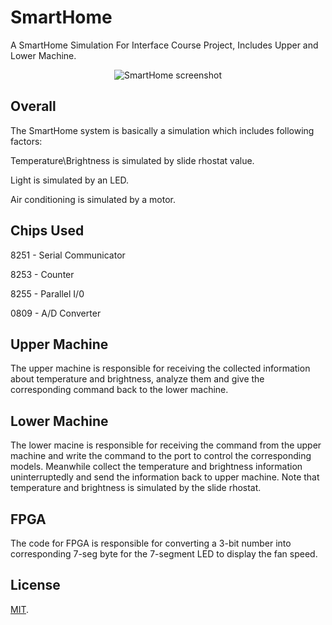 # SmartHome

A SmartHome Simulation For Interface Course Project, Includes Upper and Lower Machine.

<p align="center">
  <img alt="SmartHome screenshot" src="https://github.com/yxwangcs/SmartHome/blob/master/screenshot.gif?raw=true"></img>
</p>

## Overall
The SmartHome system is basically a simulation which includes following factors:

Temperature\Brightness is simulated by slide rhostat value.

Light is simulated by an LED.

Air conditioning is simulated by a motor.

## Chips Used

8251 - Serial Communicator

8253 - Counter

8255 - Parallel I/0

0809 - A/D Converter

## Upper Machine
The upper machine is responsible for receiving the collected information about temperature and brightness, analyze them and give the corresponding command back to the lower machine.

## Lower Machine
The lower macine is responsible for receiving the command from the upper machine and write the command to the port to control the corresponding models. Meanwhile collect the temperature and brightness information uninterruptedly and send the information back to upper machine. Note that temperature and brightness is simulated by the slide rhostat.

## FPGA
The code for FPGA is responsible for converting a 3-bit number into corresponding 7-seg byte for the 7-segment LED to display the fan speed.

## License
[MIT](https://github.com/yxwangcs/SmartHome/blob/master/LICENSE).
